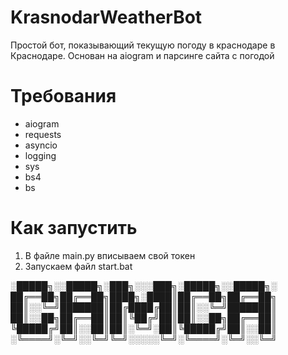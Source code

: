 # KrasnodarWeatherBot
Простой бот, показывающий текущую погоду в краснодаре в Краснодаре. Основан на aiogram и парсинге сайта с погодой
# Требования
- aiogram
- requests
- asyncio
- logging
- sys
- bs4
- bs
# Как запустить
1. В файле main.py вписываем свой токен
2. Запускаем файл start.bat

░█████╗░░█████╗░███╗░░░███╗░█████╗░░█████╗░
██╔══██╗██╔══██╗████╗░████║██╔══██╗██╔══██╗
██║░░╚═╝███████║██╔████╔██║██║░░╚═╝███████║
██║░░██╗██╔══██║██║╚██╔╝██║██║░░██╗██╔══██║
╚█████╔╝██║░░██║██║░╚═╝░██║╚█████╔╝██║░░██║
░╚════╝░╚═╝░░╚═╝╚═╝░░░░░╚═╝░╚════╝░╚═╝░░╚═╝

